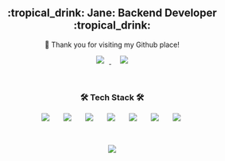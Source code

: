 <h2 align="center"> :tropical_drink: Jane: Backend Developer :tropical_drink: </h3>
<p align="center">👋 Thank you for visiting my Github place! </p>
<p align="center">
  <a href="https://jane096.github.io/">
    <img src="http://img.shields.io/badge/-Tech%20Blog-FB3C9C?style=flat&logo=github&link=https://jane096.github.io/"
        style="height : auto; margin-left : 10px; margin-right : 10px;"/>
  </a>&nbsp
  <a href="mailto:jes7077@gmail.com"><img src="https://img.shields.io/badge/Gmail-FAFBFC?style=flat&logo=Gmail&logoColor=red&link=mailto:jes7077@gmail.com" 
                                          style="height : auto; margin-left : 10px; margin-right : 10px;"/></a>
</p>

<br>

<h3 align="center">🛠 Tech Stack 🛠</h3>
<p align="center">
  <img src="https://img.shields.io/badge/Java-9E2DFC?style=flat&logo=Java&logoColor=white" style="height : auto; margin-left : 10px; margin-right : 10px;"/></a>&nbsp 
  <img src="https://img.shields.io/badge/SpringBoot-6DB33F?style=flat&logo=Spring&logoColor=white" style="height : auto; margin-left : 10px; margin-right : 10px;"/></a>&nbsp 
  <img src="https://img.shields.io/badge/Mysql-3766AB?style=flat&logo=MySql&logoColor=white" style="height : auto; margin-left : 10px; margin-right : 10px;"/></a>&nbsp 
  <img src="https://img.shields.io/badge/Redis-FC3222?style=flat&logo=Redis&logoColor=white" style="height : auto; margin-left : 10px; margin-right : 10px;"/></a>&nbsp 
  <img src="https://img.shields.io/badge/Jenkins-D24939?style=flat&logo=Jenkins&logoColor=white" style="height : auto; margin-left : 10px; margin-right : 10px;"/></a>&nbsp 
  <img src="https://img.shields.io/badge/Docker-2DA6FC?style=flat&logo=Docker&logoColor=white" style="height : auto; margin-left : 10px; margin-right : 10px;"/></a>&nbsp 
  <img src="https://img.shields.io/badge/Amazon Web Service-232F3E?style=flat&logo=amazonaws&logoColor=white" style="height : auto; margin-left : 10px; margin-right : 10px;"/></a>&nbsp 
</p>

<br>

<p align="center">
  <a href="https://github.com/Jane096/github-readme-stats/"><img src="https://github-readme-stats.vercel.app/api?username=Jane096&show_icons=true&theme=radical"/></a>
</p>



 
